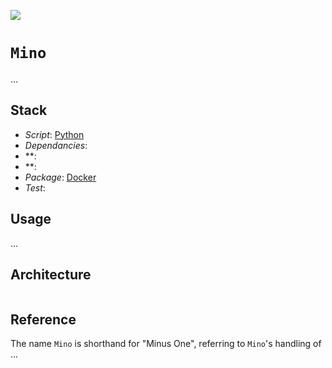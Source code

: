 [![](https://img.shields.io/badge/mino_1.0.0-passing-green)](https://github.com/gongahkia/mino/releases/tag/1.0.0)

# `Mino`

...

## Stack

* *Script*: [Python]()
* *Dependancies*: []()
* **: []()
* **: []()
* *Package*: [Docker]()
* *Test*: []()

## Usage

...

## Architecture

```mermaid

```

## Reference

The name `Mino` is shorthand for "Minus One", referring to `Mino`'s handling of ...
